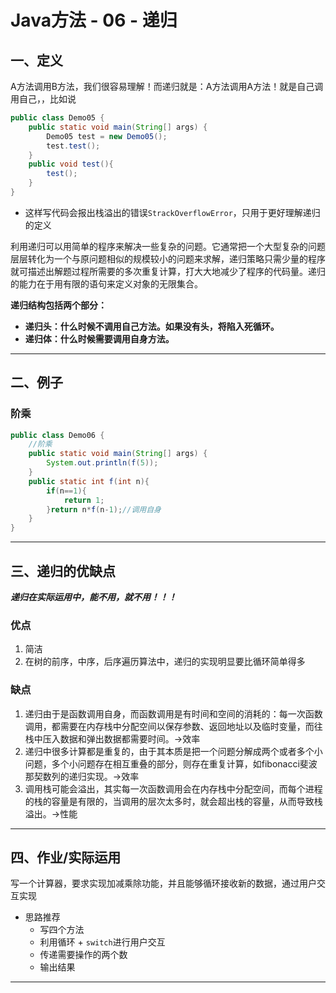 # Java方法 - 06 - 递归

## 一、定义

A方法调用B方法，我们很容易理解！而递归就是：A方法调用A方法！就是自己调用自己，，比如说

```java
public class Demo05 {
    public static void main(String[] args) {
        Demo05 test = new Demo05();
        test.test();
    }
    public void test(){
        test();
    }
}
```

- 这样写代码会报出栈溢出的错误`StrackOverflowError`，只用于更好理解递归的定义

利用递归可以用简单的程序来解决一些复杂的问题。它通常把一个大型复杂的问题层层转化为一个与原问题相似的规模较小的问题来求解，递归策略只需少量的程序就可描述出解题过程所需要的多次重复计算，打大大地减少了程序的代码量。递归的能力在于用有限的语句来定义对象的无限集合。

**递归结构包括两个部分：**

- **递归头：什么时候不调用自己方法。如果没有头，将陷入死循环。**
- **递归体：什么时候需要调用自身方法。**

---

## 二、例子

### 阶乘

```java
public class Demo06 {
    //阶乘
    public static void main(String[] args) {
        System.out.println(f(5));
    }
    public static int f(int n){
        if(n==1){
            return 1;
        }return n*f(n-1);//调用自身
    }
}
```

---

## 三、递归的优缺点

***递归在实际运用中，能不用，就不用！！！***

### 优点

1. 简洁
2. 在树的前序，中序，后序遍历算法中，递归的实现明显要比循环简单得多

### 缺点

1. 递归由于是函数调用自身，而函数调用是有时间和空间的消耗的：每一次函数调用，都需要在内存栈中分配空间以保存参数、返回地址以及临时变量，而往栈中压入数据和弹出数据都需要时间。->效率
2. 递归中很多计算都是重复的，由于其本质是把一个问题分解成两个或者多个小问题，多个小问题存在相互重叠的部分，则存在重复计算，如fibonacci斐波那契数列的递归实现。->效率
3. 调用栈可能会溢出，其实每一次函数调用会在内存栈中分配空间，而每个进程的栈的容量是有限的，当调用的层次太多时，就会超出栈的容量，从而导致栈溢出。->性能

---

## 四、作业/实际运用

写一个计算器，要求实现加减乘除功能，并且能够循环接收新的数据，通过用户交互实现

- 思路推荐
  - 写四个方法
  - 利用循环 + `switch`进行用户交互
  - 传递需要操作的两个数
  - 输出结果

---